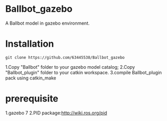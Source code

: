 # Ballbot_gazebo
A Ballbot model in gazebo environment.

# Installation
```
git clone https://github.com/63445538/Ballbot_gazebo
```
1.Copy "Ballbot" folder to your gazebo model catalog;
2.Copy "Ballbot_plugin" folder to your catkin workspace.
3.compile Ballbot_plugin pack using catkin_make

# prerequisite
1.gazebo 7
2.PID package:http://wiki.ros.org/pid
